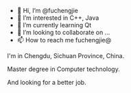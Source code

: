 - 👋 Hi, I’m @fuchengjie
- 👀 I’m interested in C++, Java
- 🌱 I’m currently learning Qt
- 💞️ I’m looking to collaborate on ...
- 📫 How to reach me fuchengjie@

I'm in Chengdu, Sichuan Province, China.

Master degree in Computer technology.

And looking for a better job.

<!---
fuchengjie/fuchengjie is a ✨ special ✨ repository because its `README.md` (this file) appears on your GitHub profile.
You can click the Preview link to take a look at your changes.
--->
